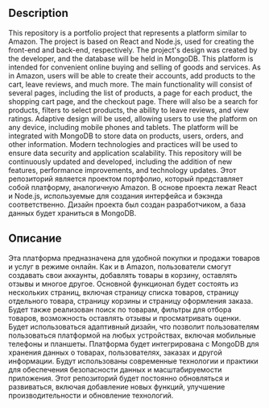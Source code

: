## Description

This repository is a portfolio project that represents a platform similar to Amazon. The project is based on React and Node.js, used for creating the front-end and back-end, respectively. The project's design was created by the developer, and the database will be held in MongoDB.  This platform is intended for convenient online buying and selling of goods and services. As in Amazon, users will be able to create their accounts, add products to the cart, leave reviews, and much more.  The main functionality will consist of several pages, including the list of products, a page for each product, the shopping cart page, and the checkout page. There will also be a search for products, filters to select products, the ability to leave reviews, and view ratings.  Adaptive design will be used, allowing users to use the platform on any device, including mobile phones and tablets.  The platform will be integrated with MongoDB to store data on products, users, orders, and other information. Modern technologies and practices will be used to ensure data security and application scalability.  This repository will be continuously updated and developed, including the addition of new features, performance improvements, and technology updates. Этот репозиторий является проектом портфолио, который представляет собой платформу, аналогичную Amazon. В основе проекта лежат React и Node.js, используемые для создания интерфейса и бэкэнда соответственно. Дизайн проекта был создан разработчиком, а база данных будет храниться в MongoDB.  

## Описание

Эта платформа предназначена для удобной покупки и продажи товаров и услуг в режиме онлайн. Как и в Amazon, пользователи смогут создавать свои аккаунты, добавлять товары в корзину, оставлять отзывы и многое другое.  Основной функционал будет состоять из нескольких страниц, включая страницу списка товаров, страницу отдельного товара, страницу корзины и страницу оформления заказа. Будет также реализован поиск по товарам, фильтры для отбора товаров, возможность оставлять отзывы и просматривать оценки.  Будет использоваться адаптивный дизайн, что позволит пользователям пользоваться платформой на любых устройствах, включая мобильные телефоны и планшеты.  Платформа будет интегрирована с MongoDB для хранения данных о товарах, пользователях, заказах и другой информации. Будут использованы современные технологии и практики для обеспечения безопасности данных и масштабируемости приложения.  Этот репозиторий будет постоянно обновляться и развиваться, включая добавление новых функций, улучшение производительности и обновление технологий.
